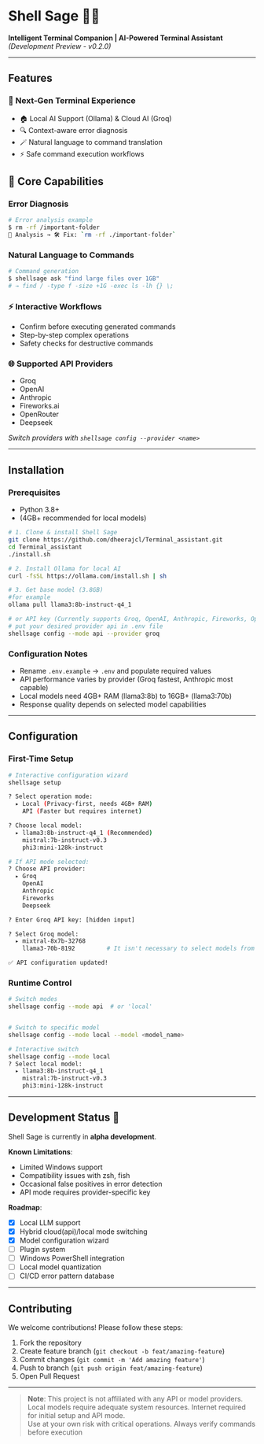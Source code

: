 # Shell Sage 🐚✨

**Intelligent Terminal Companion | AI-Powered Terminal Assistant**  
*(Development Preview - v0.2.0)*

---

## Features

### 🌟 Next-Gen Terminal Experience
- 🏠 Local AI Support (Ollama) & Cloud AI (Groq)
- 🔍 Context-aware error diagnosis
- 🪄 Natural language to command translation
- ⚡ Safe command execution workflows

## 🔧 Core Capabilities

### Error Diagnosis

```bash
# Error analysis example
$ rm -rf /important-folder
🔎 Analysis → 🛠️ Fix: `rm -rf ./important-folder`
```

### Natural Language to Commands

```bash
# Command generation
$ shellsage ask "find large files over 1GB"
# → find / -type f -size +1G -exec ls -lh {} \;
```

### ⚡ Interactive Workflows
- Confirm before executing generated commands
- Step-by-step complex operations
- Safety checks for destructive commands

### 🌐 Supported API Providers
- Groq
- OpenAI
- Anthropic 
- Fireworks.ai
- OpenRouter
- Deepseek

*Switch providers with `shellsage config --provider <name>`*

---

## Installation

### Prerequisites
- Python 3.8+
- (4GB+ recommended for local models)

```bash
# 1. Clone & install Shell Sage
git clone https://github.com/dheerajcl/Terminal_assistant.git
cd Terminal_assistant
./install.sh

# 2. Install Ollama for local AI
curl -fsSL https://ollama.com/install.sh | sh

# 3. Get base model (3.8GB) 
#for example
ollama pull llama3:8b-instruct-q4_1

# or API key (Currently supports Groq, OpenAI, Anthropic, Fireworks, OpenRouter, Deepseek)
# put your desired provider api in .env file 
shellsage config --mode api --provider groq


```

### Configuration Notes
- Rename `.env.example` → `.env` and populate required values
- API performance varies by provider (Groq fastest, Anthropic most capable)
- Local models need 4GB+ RAM (llama3:8b) to 16GB+ (llama3:70b)
- Response quality depends on selected model capabilities

---

## Configuration

### First-Time Setup
```bash
# Interactive configuration wizard
shellsage setup

? Select operation mode: 
  ▸ Local (Privacy-first, needs 4GB+ RAM) 
    API (Faster but requires internet)

? Choose local model:
  ▸ llama3:8b-instruct-q4_1 (Recommended)
    mistral:7b-instruct-v0.3
    phi3:mini-128k-instruct

# If API mode selected:
? Choose API provider:
  ▸ Groq
    OpenAI
    Anthropic
    Fireworks
    Deepseek

? Enter Groq API key: [hidden input]

? Select Groq model:
  ▸ mixtral-8x7b-32768       
    llama3-70b-8192         # It isn't necessary to select models from the shown list, you can add any model of your choice supported by your provider in your .env `API_MODEL=`

✅ API configuration updated!

```

### Runtime Control

```bash
# Switch modes
shellsage config --mode api  # or 'local'


# Switch to specific model
shellsage config --mode local --model <model_name>

# Interactive switch
shellsage config --mode local
? Select local model: 
  ▸ llama3:8b-instruct-q4_1 
    mistral:7b-instruct-v0.3
    phi3:mini-128k-instruct
```

---

## Development Status 🚧

Shell Sage is currently in **alpha development**.  

**Known Limitations**:
- Limited Windows support
- Compatibility issues with zsh, fish
- Occasional false positives in error detection
- API mode requires provider-specific key

**Roadmap**:
- [x] Local LLM support
- [x] Hybrid cloud(api)/local mode switching
- [x] Model configuration wizard
- [ ] Plugin system
- [ ] Windows PowerShell integration
- [ ] Local model quantization
- [ ] CI/CD error pattern database

---

## Contributing

We welcome contributions! Please follow these steps:

1. Fork the repository
2. Create feature branch (`git checkout -b feat/amazing-feature`)
3. Commit changes (`git commit -m 'Add amazing feature'`)
4. Push to branch (`git push origin feat/amazing-feature`)
5. Open Pull Request

---


> **Note**: This project is not affiliated with any API or model providers.  
> Local models require adequate system resources.
> Internet required for initial setup and API mode.  
> Use at your own risk with critical operations.
> Always verify commands before execution

